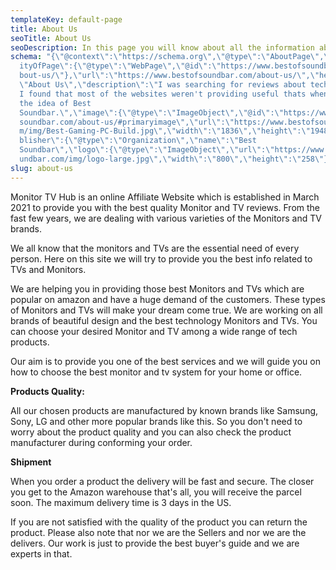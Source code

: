 ```yaml
---
templateKey: default-page
title: About Us
seoTitle: About Us
seoDescription: In this page you will know about all the information about Monitor TV Hub
schema: "{\"@context\":\"https://schema.org\",\"@type\":\"AboutPage\",\"mainEnt\
  ityOfPage\":{\"@type\":\"WebPage\",\"@id\":\"https://www.bestofsoundbar.com/a\
  bout-us/\"},\"url\":\"https://www.bestofsoundbar.com/about-us/\",\"headline\":\
  \"About Us\",\"description\":\"I was searching for reviews about tech products
  I found that most of the websites weren't providing useful thats when I got
  the idea of Best
  Soundbar.\",\"image\":{\"@type\":\"ImageObject\",\"@id\":\"https://www.bestof\
  soundbar.com/about-us/#primaryimage\",\"url\":\"https://www.bestofsoundbar.co\
  m/img/Best-Gaming-PC-Build.jpg\",\"width\":\"1836\",\"height\":\"1948\"},\"pu\
  blisher\":{\"@type\":\"Organization\",\"name\":\"Best
  Soundbar\",\"logo\":{\"@type\":\"ImageObject\",\"url\":\"https://www.bestofso\
  undbar.com/img/logo-large.jpg\",\"width\":\"800\",\"height\":\"258\"}}},"
slug: about-us
---
```

Monitor TV Hub is an online Affiliate Website which is established in March 2021 to provide you with the best quality Monitor and TV reviews. From the fast few years, we are dealing with various varieties of the Monitors and TV brands.

We all know that the monitors and TVs are the essential need of every person. Here on this site we will try to provide you the best info related to TVs and Monitors.

We are helping you in providing those best Monitors and TVs which are popular on amazon and have a huge demand of the customers. These types of Monitors and TVs will make your dream come true. We are working on all brands of beautiful design and the best technology Monitors and TVs. You can choose your desired Monitor and TV among a wide range of tech products.

Our aim is to provide you one of the best services and we will guide you on how to choose the best monitor and tv system for your home or office.

**Products Quality:**

All our chosen products are manufactured by known brands like Samsung, Sony, LG and other more popular brands like this. So you don't need to worry about the product quality and you can also check the product manufacturer during conforming your order.

**Shipment**

When you order a product the delivery will be fast and secure. The closer you get to the Amazon warehouse that's all, you will receive the parcel soon. The maximum delivery time is 3 days in the US.

If you are not satisfied with the quality of the product you can return the product. Please also note that nor we are the Sellers and nor we are the delivers. Our work is just to provide the best buyer's guide and we are experts in that.